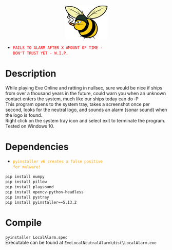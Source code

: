 <p align="center"><img src="Images/GoonLogo.png" width="26%" height="26%"></p>

- <code style="color : red">FAILS TO ALARM AFTER X AMOUNT OF TIME - DON'T TRUST YET - W.I.P.</code>

# Description
While playing Eve Online and ratting in nullsec, sure would be nice if ships from over a thousand years in the future, could warn you when an unknown contact enters the system, much like our ships today can do :P  
This program opens to the system tray, takes a screenshot once per second, looks for the neutral logo, and sounds an alarm (sonar sound) when the logo is found.  
Right click on the system tray icon and select exit to terminate the program.  
Tested on Windows 10.

# Dependencies
- <code style="color : orange">pyinstaller v6 creates a false positive for malware!</code>
```pip install pyautogui
pip install numpy
pip install pillow
pip install playsound
pip install opencv-python-headless
pip install pystray
pip install pyinstaller==5.13.2
```

# Compile
`pyinstaller LocalAlarm.spec`  
Executable can be found at `EveLocalNeutralAlarm\dist\LocalAlarm.exe`